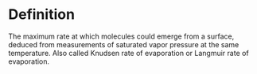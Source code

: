 # Definition

The maximum rate at which molecules could emerge from a surface, deduced
from measurements of saturated vapor pressure at the same temperature.
Also called Knudsen rate of evaporation or Langmuir rate of evaporation.
